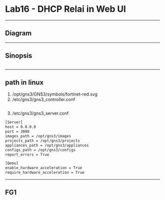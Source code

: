 # Lab16 - DHCP Relai in Web UI

---

## Diagram

---

## Sinopsis
````md
````

---

## path in linux
1. /opt/gns3/GNS3/symbols/fortinet-red.svg
2. /etc/gns3/gns3_controller.conf
````sh

````
3. /etc/gns3/gns3_server.conf
````sh
[Server]
host = 0.0.0.0
port = 3080
images_path = /opt/gns3/images
projects_path = /opt/gns3/projects
appliances_path = /opt/gns3/appliances
configs_path = /opt/gns3/configs
report_errors = True 

[Qemu]
enable_hardware_acceleration = True
require_hardware_acceleration = True
````

---

## FG1
````ruby
````
